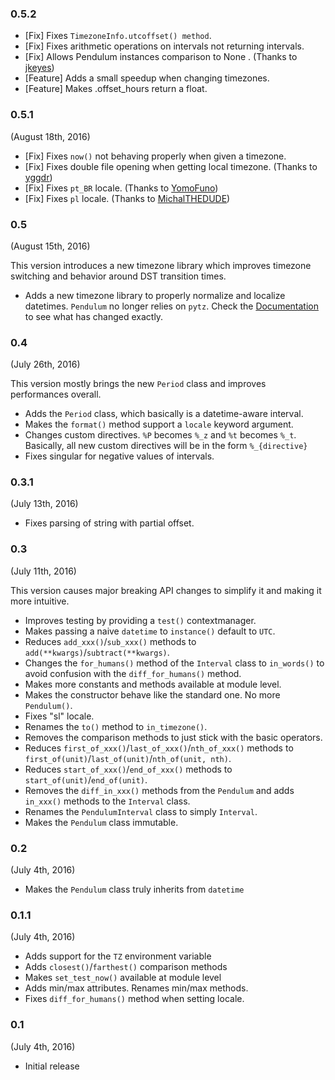 ### 0.5.2

- [Fix] Fixes `TimezoneInfo.utcoffset() method`.
- [Fix] Fixes arithmetic operations on intervals not returning intervals.
- [Fix] Allows Pendulum instances comparison to None . (Thanks to [jkeyes](https://github.com/jkeyes))
- [Feature] Adds a small speedup when changing timezones.
- [Feature] Makes .offset_hours return a float. 


### 0.5.1

(August 18th, 2016)

- [Fix] Fixes `now()` not behaving properly when given a timezone.
- [Fix] Fixes double file opening when getting local timezone. (Thanks to [yggdr](https://github.com/yggdr))
- [Fix] Fixes `pt_BR` locale. (Thanks to [YomoFuno](https://github.com/YomoFuno))
- [Fix] Fixes `pl` locale. (Thanks to [MichalTHEDUDE](https://github.com/MichalTHEDUDE))


### 0.5

(August 15th, 2016)

This version introduces a new timezone library which improves
timezone switching and behavior around DST transition times.

- Adds a new timezone library to properly normalize and localize datetimes.
``Pendulum`` no longer relies on ``pytz``.
Check the [Documentation](/docs/#timezone) to see what has changed exactly.


### 0.4

(July 26th, 2016)

This version mostly brings the new ``Period`` class and improves performances overall.

- Adds the `Period` class, which basically is a datetime-aware interval.
- Makes the `format()` method support a `locale` keyword argument.
- Changes custom directives. `%P` becomes `%_z` and `%t` becomes `%_t`.
Basically, all new custom directives will be in the form `%_{directive}`
- Fixes singular for negative values of intervals.

### 0.3.1

(July 13th, 2016)

- Fixes parsing of string with partial offset.


### 0.3

(July 11th, 2016)

This version causes major breaking API changes to simplify it and making it more intuitive.

- Improves testing by providing a `test()` contextmanager.
- Makes passing a naive `datetime` to `instance()` default to `UTC`.
- Reduces `add_xxx()`/`sub_xxx()` methods to `add(**kwargs)`/`subtract(**kwargs)`.
- Changes the `for_humans()` method of the `Interval` class to `in_words()` to avoid confusion with the `diff_for_humans()` method.
- Makes more constants and methods available at module level.
- Makes the constructor behave like the standard one. No more `Pendulum()`.
- Fixes "sl" locale.
- Renames the `to()` method to `in_timezone()`.
- Removes the comparison methods to just stick with the basic operators.
- Reduces `first_of_xxx()`/`last_of_xxx()`/`nth_of_xxx()` methods to `first_of(unit)`/`last_of(unit)`/`nth_of(unit, nth)`.
- Reduces `start_of_xxx()`/`end_of_xxx()` methods to `start_of(unit)`/`end_of(unit)`.
- Removes the `diff_in_xxx()` methods from the `Pendulum` and adds `in_xxx()` methods to the `Interval` class.
- Renames the `PendulumInterval` class to simply `Interval`.
- Makes the `Pendulum` class immutable.


### 0.2

(July 4th, 2016)

- Makes the `Pendulum` class truly inherits from `datetime`


### 0.1.1

(July 4th, 2016)

- Adds support for the `TZ` environment variable
- Adds `closest()`/`farthest()` comparison methods
- Makes `set_test_now()` available at module level
- Adds min/max attributes. Renames min/max methods.
- Fixes `diff_for_humans()` method when setting locale.


### 0.1

(July 4th, 2016)

- Initial release
